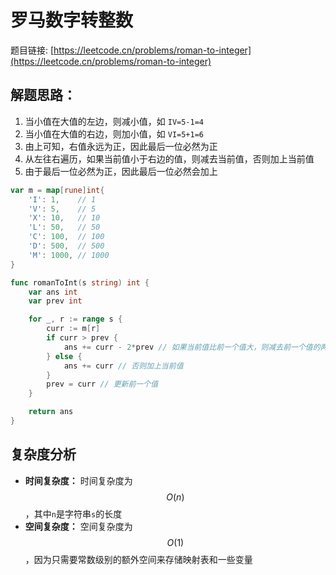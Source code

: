 # 罗马数字转整数

题目链接: [https://leetcode.cn/problems/roman-to-integer](https://leetcode.cn/problems/roman-to-integer)

## 解题思路：

1. 当小值在大值的左边，则减小值，如 `IV=5-1=4`
2. 当小值在大值的右边，则加小值，如 `VI=5+1=6`
3. 由上可知，右值永远为正，因此最后一位必然为正
4. 从左往右遍历，如果当前值小于右边的值，则减去当前值，否则加上当前值
5. 由于最后一位必然为正，因此最后一位必然会加上

```go
var m = map[rune]int{
	'I': 1,    // 1
	'V': 5,    // 5
	'X': 10,   // 10
	'L': 50,   // 50
	'C': 100,  // 100
	'D': 500,  // 500
	'M': 1000, // 1000
}

func romanToInt(s string) int {
	var ans int
	var prev int

	for _, r := range s {
		curr := m[r]
		if curr > prev {
			ans += curr - 2*prev // 如果当前值比前一个值大，则减去前一个值的两倍
		} else {
			ans += curr // 否则加上当前值
		}
		prev = curr // 更新前一个值
	}

	return ans
}
```

## 复杂度分析

- **时间复杂度：** 时间复杂度为 $$O(n)$$，其中`n`是字符串`s`的长度
- **空间复杂度：** 空间复杂度为 $$O(1)$$，因为只需要常数级别的额外空间来存储映射表和一些变量
